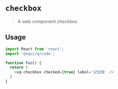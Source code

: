 # `checkbox`

> A web component checkbox

## Usage

```js
import React from 'react';
import '@xqui/qrcode';

function Foo() {
  return (
    <xq-checkbox checked={true} label='记住我' />
  )
}
```
